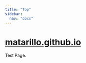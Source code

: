 ```yaml
---
title: "Top"
sidebar:
  nav: "docs"
---
```


# [matarillo.github.io](https://matarillo.github.io/)

Test Page.
